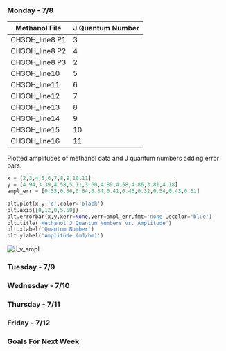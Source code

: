 ### Monday - 7/8

Methanol File | J Quantum Number
---|---
CH3OH_line8 P1 | 3
CH3OH_line8 P2 | 4
CH3OH_line8 P3 | 2
CH3OH_line10 | 5 
CH3OH_line11 | 6
CH3OH_line12 | 7
CH3OH_line13 | 8
CH3OH_line14 | 9
CH3OH_line15 | 10
CH3OH_line16 | 11

Plotted amplitudes of methanol data and J quantum numbers adding error bars:

```python
x = [2,3,4,5,6,7,8,9,10,11]
y = [4.94,3.39,4.58,5.11,3.60,4.89,4.58,4.86,3.81,4.18]
ampl_err = [0.55,0.56,0.64,0.34,0.41,0.46,0.32,0.54,0.43,0.61]

plt.plot(x,y,'o',color='black') 
plt.axis([0,12,0,5.50])
plt.errorbar(x,y,xerr=None,yerr=ampl_err,fmt='none',ecolor='blue')
plt.title('Methanol J Quantum Numbers vs. Amplitude')
plt.xlabel('Quantum Number')
plt.ylabel('Amplitude (mJ/bm)') 
```

![J_v_ampl](https://user-images.githubusercontent.com/23585856/60836898-0ef1e680-a184-11e9-864b-97be711bb86c.png)

### Tuesday - 7/9

### Wednesday - 7/10

### Thursday - 7/11

### Friday - 7/12

### Goals For Next Week
